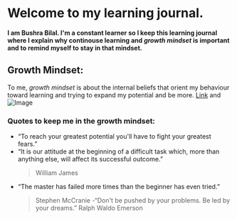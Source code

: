 # Welcome to my learning journal.

**I am Bushra Bilal.
I'm a constant learner so I keep this learning journal where I explain why continouse learning and *growth mindset* is important and to remind myself to stay in that mindset.**

## Growth Mindset:
To me, *growth mindset* is about the internal beliefs that orient my behaviour toward learning and trying to expand my potential and be more.
[Link](url) and ![Image](src)

### Quotes to keep me in the growth mindset:
- “To reach your greatest potential you'll have to fight your greatest fears.”
- “It is our attitude at the beginning of a difficult task which, more than anything else, will affect its successful outcome.”
   > William James 
- “The master has failed more times than the beginner has even tried.”
   > Stephen McCranie 
-“Don't be pushed by your problems. Be led by your dreams.”
  > Ralph Waldo Emerson
